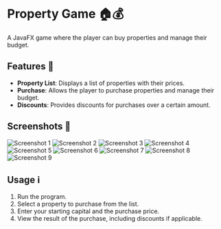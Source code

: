 # Property Game 🏠💰

A JavaFX game where the player can buy properties and manage their budget.

## Features 🚀

- **Property List**: Displays a list of properties with their prices.
- **Purchase**: Allows the player to purchase properties and manage their budget.
- **Discounts**: Provides discounts for purchases over a certain amount.

## Screenshots 📸

![Screenshot 1](https://github.com/LucyZachos/Property-Game/assets/90052665/ee19fa03-e5bb-4060-aa91-8ef8cdbeb6f3)
![Screenshot 2](https://github.com/LucyZachos/Property-Game/assets/90052665/24d9adec-ef48-48b4-8b09-c125d7caf18f)
![Screenshot 3](https://github.com/LucyZachos/Property-Game/assets/90052665/606f240a-6bb1-4dff-9113-c37f3ec5e69a)
![Screenshot 4](https://github.com/LucyZachos/Property-Game/assets/90052665/dfe38ef9-408c-4279-a081-82a1e1950466)
![Screenshot 5](https://github.com/LucyZachos/Property-Game/assets/90052665/dbfc7745-17e2-42d1-8828-0fdc27a4856e)
![Screenshot 6](https://github.com/LucyZachos/Property-Game/assets/90052665/a7951f5c-9743-448e-b0cf-e42b47812f4c)
![Screenshot 7](https://github.com/LucyZachos/Property-Game/assets/90052665/70300a5f-c7a7-4c62-abed-a463e2e71df0)
![Screenshot 8](https://github.com/LucyZachos/Property-Game/assets/90052665/52e3e393-bebc-476a-a531-73a7a7a98d95)
![Screenshot 9](https://github.com/LucyZachos/Property-Game/assets/90052665/af3efb30-bcb4-42b9-9376-bc8283fa90b3)

## Usage ℹ️

1. Run the program.
2. Select a property to purchase from the list.
3. Enter your starting capital and the purchase price.
4. View the result of the purchase, including discounts if applicable.

